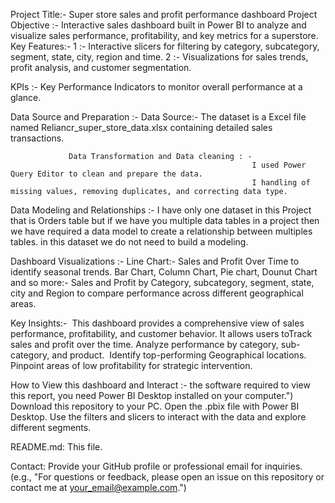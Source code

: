 Project Title:- 
               Super store sales and profit performance dashboard
Project Objective :- 
                   Interactive sales dashboard built in Power BI to analyze and visualize sales performance, profitability, and key metrics for a superstore.
Key Features:-
             1 :- Interactive slicers for filtering by category, subcategory, segment, state, city, region and time.
             2 :-  Visualizations for sales trends, profit analysis, and customer segmentation.

KPIs :- 
        Key Performance Indicators to monitor overall performance at a glance.

Data Source and Preparation :-
                 Data Source:-
                              The dataset is a Excel file named Reliancr_super_store_data.xlsx containing detailed sales transactions.
                              
                 Data Transformation and Data cleaning : - 
                                                          I used Power Query Editor to clean and prepare the data.
                                                          I handling of missing values, removing duplicates, and correcting data type.  
Data Modeling and Relationships :-
                                   I have only one dataset in this Project that is Orders table 
                                   but if we have you multiple data tables in a project then we have required a data model to create a relationship between multiples tables.
                                   in this dataset we do not need to build a modeling.
                                   
Dashboard Visualizations :-
               Line Chart:- Sales and Profit Over Time to identify seasonal trends.
               Bar Chart, Column Chart, Pie chart, Dounut Chart and so more:- Sales and Profit by Category, subcategory, segment, state, city and Region to compare performance across different geographical areas.

 Key Insights:- ​
                This dashboard provides a comprehensive view of sales performance, profitability, and customer behavior. 
                It allows users to ​Track sales and profit over the time.
                ​Analyze performance by category, sub-category, and product.
​                Identify top-performing Geographical locations.
​                Pinpoint areas of low profitability for strategic intervention.
              
  How to View this dashboard and Interact :-
                                           the software required to view this report, you need Power BI Desktop installed on your computer.")
                                           Download this repository to your PC.
                                           Open the .pbix file with Power BI Desktop.
                                           Use the filters and slicers to interact with the data and explore different segments.



README.md: This file.

Contact: Provide your GitHub profile or professional email for inquiries. (e.g., "For questions or feedback, please open an issue on this repository or contact me at your_email@example.com.")

